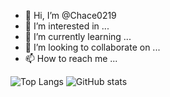- 👋 Hi, I’m @Chace0219
- 👀 I’m interested in ...
- 🌱 I’m currently learning ...
- 💞️ I’m looking to collaborate on ...
- 📫 How to reach me ...

<!---
Chace0219/Chace0219 is a ✨ special ✨ repository because its `README.md` (this file) appears on your GitHub profile.
You can click the Preview link to take a look at your changes.
--->

![Top Langs](https://github-readme-stats.vercel.app/api/top-langs/?username=Chace0219&layout=compact&theme=dark) ![GitHub stats](https://github-readme-stats.vercel.app/api?username=chace0219\&rank_icon=github&hide_title=true&theme=dark)
